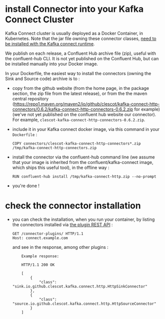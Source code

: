 # install Connector into your Kafka Connect Cluster

Kafka Connect cluster is usually deployed as a Docker Container, in Kubernetes.
Note that the jar file owning these connector classes,
[need to be installed with the Kafka connect runtime](https://docs.confluent.io/kafka-connectors/self-managed/install.html#install-connector-manually).

We publish on each release, a Confluent Hub archive file (zip), useful with the confluent-hub CLI. It is not yet published on the Confluent Hub, but can be installed manually into your Docker image.

In your Dockerfile, the easiest way to install the connectors (owning the Sink and Source code) archive is to :

- copy from the github website (from the home page, in the package section, the zip file from the latest release), or
 from the the maven central repository (https://repo1.maven.org/maven2/io/github/clescot/kafka-connect-http-connectors/0.6.2/kafka-connect-http-connectors-0.6.2.zip for example)
(we've not yet published on the confluent hub website our connector).
For example, `clescot-kafka-connect-http-connectors-0.6.2.zip`.
- include it in your Kafka connect docker image, via this command in your `Dockerfile` : 
   
     `COPY connectors/clescot-kafka-connect-http-connectors*.zip /tmp/kafka-connect-http-connectors.zip`

- install the connector via the confluent-hub command line (we assume that your image is inherited from the confluent/kafka-connect image,
  which ships this useful tool), in the offline way : 
   
  `RUN confluent-hub install /tmp/kafka-connect-http.zip --no-prompt`
- you're done ! 

# check the connector installation

- you can check the installation, when you run your container, by listing the connectors installed via [the plugin REST API](https://docs.confluent.io/platform/current/connect/references/restapi.html#connector-plugins) :
     ```
     GET /connector-plugins/ HTTP/1.1
     Host: connect.example.com
     ```

  and see in the response, among other plugins :

     ```
         Example response:
     
         HTTP/1.1 200 OK
     
         [
             {
                 "class": "sink.io.github.clescot.kafka.connect.http.HttpSinkConnector"
             },
             {
                 "class": "source.io.github.clescot.kafka.connect.http.HttpSourceConnector"
             }
         ]
     
         
     ```

